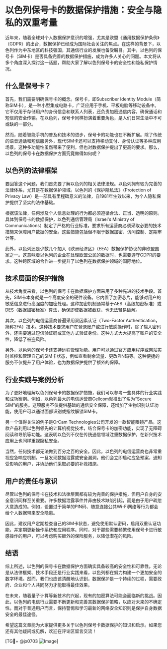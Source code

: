 # 以色列保号卡的数据保护措施：安全与隐私的双重考量

近年来，随着全球对个人数据保护意识的增强，尤其是欧盟《通用数据保护条例》（GDPR）的出台，数据保护已经成为国际社会关注的焦点。在这样的背景下，以色列作为中东地区的科技强国，其通信行业的发展也备受瞩目。其中，以色列的保号卡（SIM卡）是否具备完善的数据保护措施，成为许多人关心的问题。本文将从多个角度深入探讨这一话题，帮助大家了解以色列保号卡的安全性和隐私保护情况。

## 什么是保号卡？

首先，我们需要明确保号卡的概念。保号卡，即Subscriber Identity Module（简称SIM卡），是一种小型集成电路卡，广泛应用于手机、平板电脑等移动设备中。它不仅用于存储用户的身份信息和联系人列表，还负责加密通信内容，确保通话和短信的安全传输。在以色列，保号卡同样扮演着重要角色，是人们日常生活中不可或缺的一部分。

然而，随着智能手机的普及和技术的进步，保号卡的功能也在不断扩展。除了传统的语音通话和短信服务外，现代SIM卡还可以支持移动支付、身份认证等多种应用场景。这种多功能性虽然带来了便利，但也对数据保护提出了更高的要求。那么，以色列的保号卡在数据保护方面究竟做得如何呢？

## 以色列的法律框架

要回答这个问题，我们首先要了解以色列的相关法律法规。以色列拥有较为完善的法律体系，尤其是在数据保护领域。以色列的《保护隐私法》（Protection of Privacy Law）是一部具有里程碑意义的法律，自1981年生效以来，为个人隐私保护提供了坚实的法律基础。

根据该法律，任何涉及个人信息处理的行为都必须遵循合法、正当、透明的原则。具体到保号卡的数据保护，以色列通信管理局（Israel's Ministry of Communications）制定了严格的行业标准，要求所有运营商必须采取必要的技术措施来保障用户数据的安全。这些措施包括但不限于数据加密、访问控制、定期审计等。

此外，以色列还是少数几个加入《欧洲经济区》（EEA）数据保护协议的非欧盟国家之一。这意味着以色列的企业在处理欧盟公民的数据时，也需要遵守GDPR的要求。这种跨区域的合作进一步提升了以色列在数据保护领域的国际地位。

## 技术层面的保护措施

从技术角度来看，以色列的保号卡在数据保护方面采用了多种先进的技术手段。首先，SIM卡本身就是一个高度安全的硬件设备。它内置了加密芯片，能够对用户的敏感信息进行高强度的加密处理。这种加密机制通常基于AES（高级加密标准）或DES（数据加密标准）算法，确保即使数据被截获，也无法轻易破解。

其次，以色列的电信运营商普遍采用双因素认证（Two-Factor Authentication，简称2FA）技术。这种技术要求用户在登录账户或进行敏感操作时，除了输入密码外，还需要通过短信验证码或其他方式验证身份。这种方式大大提高了账户的安全性，降低了被盗风险。

另外，以色列的保号卡还支持远程管理功能。用户可以通过官方应用程序或网站实时监控和管理自己的SIM卡状态，例如查看剩余流量、更改PIN码等。这种便捷的服务不仅提升了用户体验，也为数据保护提供了额外的保障。

## 行业实践与案例分析

为了更好地理解以色列保号卡的数据保护措施，我们可以参考一些具体的行业实践和成功案例。例如，以色列最大的电信运营商Cellcom就推出了名为“Secure SIM”的服务。这项服务不仅提供基础的通信安全保障，还增加了生物识别认证功能，使用户可以通过面部识别或指纹解锁SIM卡。

另一个值得关注的例子是OrCam Technologies公司开发的一款智能眼镜产品。这款产品利用以色列领先的计算机视觉技术，结合保号卡的加密功能，实现了无障碍阅读和导航等功能。这表明以色列不仅在传统通信领域注重数据保护，在新兴技术应用上也同样重视隐私安全。

当然，任何技术都无法做到百分之百的安全。因此，以色列的电信运营商也非常重视应急响应机制。一旦发现数据泄露或安全漏洞，他们会立即启动应急预案，通知受影响的用户，并协助他们采取必要的补救措施。

## 用户的责任与意识

尽管以色列的保号卡在技术和法律层面都有较为完善的保护措施，但用户自身的安全意识同样至关重要。许多数据泄露事件并非由技术缺陷引起，而是由于用户疏忽大意造成的。例如，设置过于简单的PIN码、随意连接公共Wi-Fi网络等行为都会给个人数据带来安全隐患。

因此，建议用户定期检查自己的SIM卡状态，避免使用默认密码，启用双重认证功能，并定期更新操作系统和应用程序。同时，对于那些需要频繁使用保号卡进行敏感操作的用户，可以考虑购买额外的保险服务，以降低潜在的风险。

## 结语

综上所述，以色列的保号卡在数据保护方面确实具备较高的安全性和可靠性。无论是从法律框架、技术手段还是行业实践来看，以色列都在努力构建一个更加安全的数字环境。然而，我们也应该清醒地认识到，数据保护是一个持续的过程，需要政府、企业和个人共同努力才能取得最佳效果。

在未来，随着量子计算等新技术的兴起，现有的加密算法可能会面临新的挑战。因此，以色列的电信行业需要不断更新和完善其数据保护策略，以应对未来的不确定性。而对于普通用户而言，保持警惕和学习最新的网络安全知识则是保护自身数据安全的最佳途径。

希望这篇文章能为大家提供更多关于以色列保号卡数据保护的知识和启示。如果您还有其他疑问或见解，欢迎在评论区留言交流！

[TG💪+ @jx0703 ![Image](https://github.com/user-attachments/assets/dbca1d08-cadb-493c-b0ec-ad6f7a83f270)]